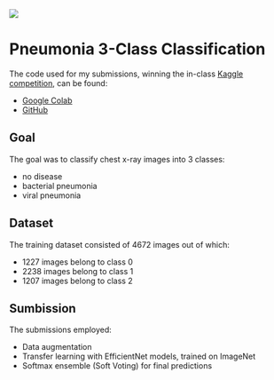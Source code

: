 <img src=https://upload.wikimedia.org/wikipedia/commons/7/7c/Kaggle_logo.png>


# Pneumonia 3-Class Classification
The code used for my submissions, winning the in-class <a href="https://www.kaggle.com/c/detect-pneumonia-fall-2021/leaderboard"> Kaggle competition</a>, can be found:
* <a href="https://colab.research.google.com/drive/1SscqutZjmk5CDowhF3I7bMF30KM7C1sD?usp=sharing">Google Colab</a>
* <a href="https://github.com/Ggkenios/Pneumonia_Classification/blob/main/Detect_Pneumonia.ipynb">GitHub</a> 

## Goal
The goal was to classify chest x-ray images into 3 classes:
* no disease
* bacterial pneumonia
* viral pneumonia 

## Dataset 
The training dataset consisted of 4672 images out of which:
* 1227 images belong to class 0
* 2238 images belong to class 1
* 1207 images belong to class 2 

## Sumbission
The submissions employed:
* Data augmentation
* Transfer learning with EfficientNet models, trained on ImageNet
* Softmax ensemble (Soft Voting) for final predictions
